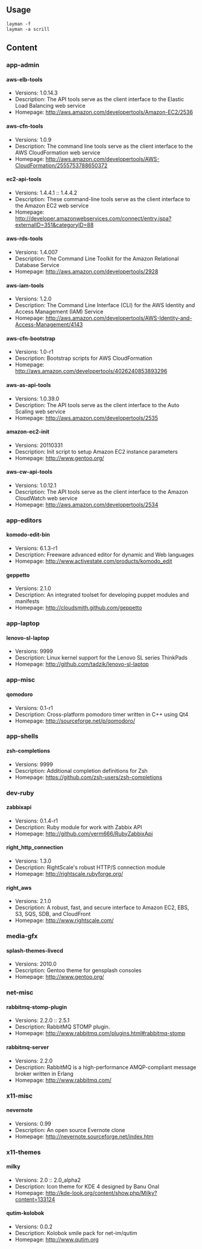 ## Usage
    layman -f
    layman -a scrill

## Content

### app-admin

#### aws-elb-tools
* Versions: 1.0.14.3
* Description: The API tools serve as the client interface to the Elastic Load Balancing web service
* Homepage: http://aws.amazon.com/developertools/Amazon-EC2/2536

#### aws-cfn-tools
* Versions: 1.0.9
* Description: The command line tools serve as the client interface to the AWS CloudFormation web service
* Homepage: http://aws.amazon.com/developertools/AWS-CloudFormation/2555753788650372

#### ec2-api-tools
* Versions: 1.4.4.1 :: 1.4.4.2
* Description: These command-line tools serve as the client interface to the Amazon EC2 web service
* Homepage: http://developer.amazonwebservices.com/connect/entry.jspa?externalID=351&categoryID=88

#### aws-rds-tools
* Versions: 1.4.007
* Description: The Command Line Toolkit for the Amazon Relational Database Service
* Homepage: http://aws.amazon.com/developertools/2928

#### aws-iam-tools
* Versions: 1.2.0
* Description: The Command Line Interface (CLI) for the AWS Identity and Access Management (IAM) Service
* Homepage: http://aws.amazon.com/developertools/AWS-Identity-and-Access-Management/4143

#### aws-cfn-bootstrap
* Versions: 1.0-r1
* Description: Bootstrap scripts for AWS CloudFormation
* Homepage: http://aws.amazon.com/developertools/4026240853893296

#### aws-as-api-tools
* Versions: 1.0.39.0
* Description: The API tools serve as the client interface to the Auto Scaling web service
* Homepage: http://aws.amazon.com/developertools/2535

#### amazon-ec2-init
* Versions: 20110331
* Description: Init script to setup Amazon EC2 instance parameters
* Homepage: http://www.gentoo.org/

#### aws-cw-api-tools
* Versions: 1.0.12.1
* Description: The API tools serve as the client interface to the Amazon CloudWatch web service
* Homepage: http://aws.amazon.com/developertools/2534

### app-editors

#### komodo-edit-bin
* Versions: 6.1.3-r1
* Description: Freeware advanced editor for dynamic and Web languages
* Homepage: http://www.activestate.com/products/komodo_edit

#### geppetto
* Versions: 2.1.0
* Description: An integrated toolset for developing puppet modules and manifests
* Homepage: http://cloudsmith.github.com/geppetto

### app-laptop

#### lenovo-sl-laptop
* Versions: 9999
* Description: Linux kernel support for the Lenovo SL series ThinkPads
* Homepage: http://github.com/tadzik/lenovo-sl-laptop

### app-misc

#### qomodoro
* Versions: 0.1-r1
* Description: Cross-platform pomodoro timer written in C++ using Qt4
* Homepage: http://sourceforge.net/p/qomodoro/

### app-shells

#### zsh-completions
* Versions: 9999
* Description: Additional completion definitions for Zsh
* Homepage: https://github.com/zsh-users/zsh-completions

### dev-ruby

#### zabbixapi
* Versions: 0.1.4-r1
* Description: Ruby module for work with Zabbix API
* Homepage: http://github.com/verm666/RubyZabbixApi

#### right_http_connection
* Versions: 1.3.0
* Description: RightScale's robust HTTP/S connection module
* Homepage: http://rightscale.rubyforge.org/

#### right_aws
* Versions: 2.1.0
* Description: A robust, fast, and secure interface to Amazon EC2, EBS, S3, SQS, SDB, and CloudFront
* Homepage: http://www.rightscale.com/

### media-gfx

#### splash-themes-livecd
* Versions: 2010.0
* Description: Gentoo theme for gensplash consoles
* Homepage: http://www.gentoo.org/

### net-misc

#### rabbitmq-stomp-plugin
* Versions: 2.2.0 :: 2.5.1
* Description: RabbitMQ STOMP plugin.
* Homepage: http://www.rabbitmq.com/plugins.html#rabbitmq-stomp

#### rabbitmq-server
* Versions: 2.2.0
* Description: RabbitMQ is a high-performance AMQP-compliant message broker written in Erlang
* Homepage: http://www.rabbitmq.com/

### x11-misc

#### nevernote
* Versions: 0.99
* Description: An open source Evernote clone
* Homepage: http://nevernote.sourceforge.net/index.htm

### x11-themes

#### milky
* Versions: 2.0 :: 2.0_alpha2
* Description: Icon theme for KDE 4 designed by Banu Onal
* Homepage: http://kde-look.org/content/show.php/Milky?content=133124

#### qutim-kolobok
* Versions: 0.0.2
* Description: Kolobok smile pack for net-im/qutim
* Homepage: http://www.qutim.org

